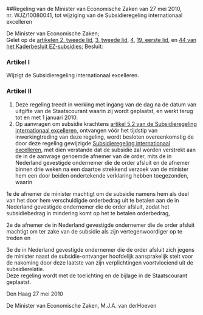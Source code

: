 <meta http-equiv='Content-Type' content='text/html; charset=utf-8' />

##Regeling van de Minister van Economische Zaken van 27 mei 2010, nr. WJZ/10080041, tot wijziging van de Subsidieregeling internationaal excelleren

De Minister van Economische Zaken;  
Gelet op de [artikelen 2, tweede lid](../../../../../../AMvB/kaderbesluit/ez-subsidies/BWBR0024796/README.md), [3, tweede lid](../../../../../../AMvB/kaderbesluit/ez-subsidies/BWBR0024796/README.md), [4](../../../../../../AMvB/kaderbesluit/ez-subsidies/BWBR0024796/README.md), [19, eerste lid](../../../../../../AMvB/kaderbesluit/ez-subsidies/BWBR0024796/README.md), en [44 van het Kaderbesluit EZ-subsidies](../../../../../../AMvB/kaderbesluit/ez-subsidies/BWBR0024796/README.md);
Besluit:    

### Artikel  I  

Wijzigt de Subsidieregeling internationaal excelleren.   

### Artikel  II  

1.  Deze regeling treedt in werking met ingang van de dag na de datum van uitgifte van de Staatscourant waarin zij wordt geplaatst, en werkt terug tot en met 1 januari 2010.   
2.  Op aanvragen om subsidie krachtens [artikel 5.2 van de Subsidieregeling internationaal excelleren](../../../../../../ministeriele-regeling/subsidieregeling/internationaal/excelleren/BWBR0026983/README.md), ontvangen vóór het tijdstip van inwerkingtreding van deze regeling, wordt besloten overeenkomstig de door deze regeling gewijzigde [Subsidieregeling internationaal excelleren](../../../../../../ministeriele-regeling/subsidieregeling/internationaal/excelleren/BWBR0026983/README.md), met dien verstande dat de subsidie zal worden verstrekt aan de in de aanvrage genoemde afnemer van de order, mits de in Nederland gevestigde ondernemer die de order afsluit en de afnemer binnen drie weken na een daartoe strekkend verzoek van de minister hem een door beiden ondertekende verklaring hebben toegezonden, waarin 

1e de afnemer de minister machtigt om de subsidie namens hem als deel van het door hem verschuldigde orderbedrag uit te betalen aan de in Nederland gevestigde ondernemer die de order afsluit, zodat het subsidiebedrag in mindering komt op het te betalen orderbedrag,  

2e de afnemer de in Nederland gevestigde ondernemer die de order afsluit machtigt om ter zake van de subsidie als zijn vertegenwoordiger op te treden en  

3e de in Nederland gevestigde ondernemer die de order afsluit zich jegens de minister naast de subsidie-ontvanger hoofdelijk aansprakelijk stelt voor de nakoming door deze laatste van zijn verplichtingen voortvloeiend uit de subsidierelatie.     
Deze regeling wordt met de toelichting en de bijlage in de Staatscourant geplaatst.   

Den Haag 
27 mei 2010   

De 
Minister van Economische Zaken,
M.J.A. van derHoeven   
